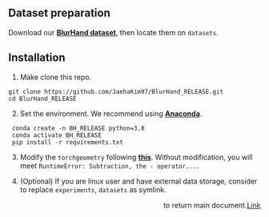 ## Dataset preparation

Download our [**BlurHand dataset**](BlurHand.md), then locate them on ```datasets```.


## Installation

1. Make clone this repo.

```
git clone https://github.com/JaehaKim97/BlurHand_RELEASE.git
cd BlurHand_RELEASE
```

2. Set the environment. We recommend using [**Anaconda**](https://www.anaconda.com/products/distribution).

```
 conda create -n BH_RELEASE python=3.8
 conda activate BH_RELEASE
 pip install -r requirements.txt
```

3. Modify the `torchgeometry` following [**this**](https://github.com/mks0601/I2L-MeshNet_RELEASE/issues/6#issuecomment-675152527). Without modification, you will meet `RuntimeError: Subtraction, the - operator...`.

4. (Optional) If you are linux user and have external data storage, consider to replace ```experiments```, ```datasets``` as symlink.

<div align="right">
 <a href="../README.md" style="float: right;">Link</a> to return main document.
</div>
